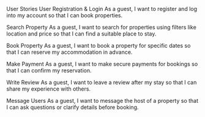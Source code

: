 User Stories
User Registration & Login
As a guest, I want to register and log into my account so that I can book properties.

Search Property
As a guest, I want to search for properties using filters like location and price so that I can find a suitable place to stay.

Book Property
As a guest, I want to book a property for specific dates so that I can reserve my accommodation in advance.

Make Payment
As a guest, I want to make secure payments for bookings so that I can confirm my reservation.

Write Review
As a guest, I want to leave a review after my stay so that I can share my experience with others.

Message Users
As a guest, I want to message the host of a property so that I can ask questions or clarify details before booking.
